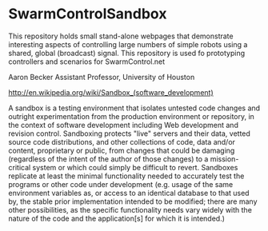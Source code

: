 SwarmControlSandbox
===================

This repository holds small stand-alone webpages that demonstrate interesting aspects of controlling large numbers of simple robots using a shared, global (broadcast) signal.  This repository is used fo prototyping controllers and scenarios for SwarmControl.net

Aaron Becker
Assistant Professor, University of Houston


http://en.wikipedia.org/wiki/Sandbox_(software_development)

A sandbox is a testing environment that isolates untested code changes and outright experimentation from the production environment or repository, in the context of software development including Web development and revision control. Sandboxing protects "live" servers and their data, vetted source code distributions, and other collections of code, data and/or content, proprietary or public, from changes that could be damaging (regardless of the intent of the author of those changes) to a mission-critical system or which could simply be difficult to revert. Sandboxes replicate at least the minimal functionality needed to accurately test the programs or other code under development (e.g. usage of the same environment variables as, or access to an identical database to that used by, the stable prior implementation intended to be modified; there are many other possibilities, as the specific functionality needs vary widely with the nature of the code and the application[s] for which it is intended.)
